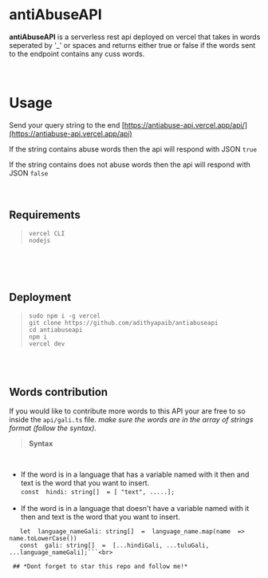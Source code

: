 
# antiAbuseAPI

**antiAbuseAPI** is a serverless rest api deployed on vercel that takes in words seperated by  '_' or spaces and returns either true or false if the words sent to the endpoint contains any cuss words.
<br>
<br>
<br>

# Usage

Send your query string to the end [https://antiabuse-api.vercel.app/api/](https://antiabuse-api.vercel.app/api)

If the string contains abuse words then the api will respond with JSON ```true```

If the string contains does not abuse words then the api will respond with JSON ```false```
<br>
<br>
<br>


## Requirements

>````
>vercel CLI
>nodejs
>````
<br>
<br>
<br>

## Deployment

>````
>sudo npm i -g vercel
>git clone https://github.com/adithyapaib/antiabuseapi
>cd antiabuseapi
>npm i
>vercel dev
>````
<br>
<br>

## Words contribution

If you would like to contribute more words to this API your are free to so inside the ```api/gali.ts``` file.
*make  sure the words are in the array of strings format (follow the syntax).*
<br>

>**Syntax**

<br>


- If the word is in a language that has a variable named with it then and text is the word that you want to insert.<br>
```const  hindi: string[]  = [ "text", .....];```<br><br>
- If the word is in a language that  doesn't have a variable named with it then and text is the word that you want to insert.<br>
```const  language_name: string[]  = [ "text", .....];
   let  language_nameGali: string[]  =  language_name.map(name  =>  name.toLowerCase())
   const  gali: string[]  =  [...hindiGali, ...tuluGali, ...language_nameGali];```<br>

 ## *Dont forget to star this repo and follow me!*


